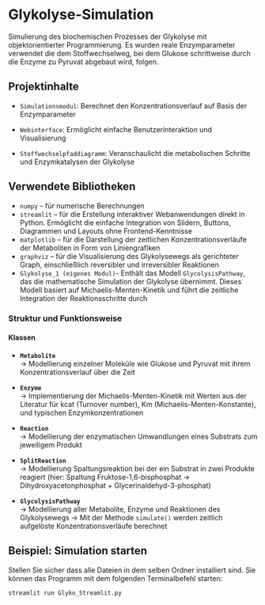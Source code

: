 # Glykolyse-Simulation

Simulierung des biochemischen Prozesses der Glykolyse mit objektorientierter Programmierung. Es wurden reale Enzymparameter verwendet die dem Stoffwechselweg, bei dem Glukose schrittweise durch die Enzyme zu Pyruvat abgebaut wird, folgen.

## Projektinhalte

- `Simulationsmodul`: Berechnet den Konzentrationsverlauf auf Basis der Enzymparameter

- `Webinterface`: Ermöglicht einfache Benutzerinteraktion und Visualisierung

- `Stoffwechselpfaddiagramm`: Veranschaulicht die metabolischen Schritte und Enzymkatalysen der Glykolyse


## Verwendete Bibliotheken
- `numpy` – für numerische Berechnungen  
- `streamlit` – für die Erstellung interaktiver Webanwendungen direkt in Python. Ermöglicht die einfache Integration von Slidern, Buttons, Diagrammen und Layouts ohne Frontend-Kenntnisse
- `matplotlib` – für die Darstellung der zeitlichen Konzentrationsverläufe der Metaboliten in Form von Liniengrafiken
- `graphviz` – für die Visualisierung des Glykolysewegs als gerichteter Graph, einschließlich reversibler und irreversibler Reaktionen
- `Glykolyse_1 (eigenes Modul)`- Enthält das Modell `GlycolysisPathway`, das die mathematische Simulation der Glykolyse übernimmt. Dieses Modell basiert auf Michaelis-Menten-Kinetik und führt die zeitliche Integration der Reaktionsschritte durch
### Struktur und Funktionsweise

#### Klassen

- **`Metabolite`**  
  → Modellierung einzelner Moleküle wie Glukose und Pyruvat mit ihrem Konzentrationsverlauf über die Zeit

- **`Enzyme`**  
  → Implementierung der Michaelis-Menten-Kinetik mit Werten aus der Literatur für kcat (Turnover number), Km (Michaelis-Menten-Konstante), und typischen Enzymkonzentrationen

- **`Reaction`**  
  → Modellierung der enzymatischen Umwandlungen eines Substrats zum jeweiligem Produkt

- **`SplitReaction`**  
  → Modellierung Spaltungsreaktion bei der ein Substrat in zwei Produkte reagiert (hier: Spaltung Fruktose-1,6-bisphosphat → Dihydroxyacetonphosphat + Glycerinaldehyd-3-phosphat) 

- **`GlycolysisPathway`**  
  → Modellierung aller Metabolite, Enzyme und Reaktionen des Glykolysewegs
  → Mit der Methode `simulate()` werden zeitlich aufgelöste Konzentrationsverläufe berechnet


## Beispiel: Simulation starten

Stellen Sie sicher dass alle Dateien in dem selben Ordner installiert sind. Sie können das Programm mit dem folgenden Terminalbefehl starten:

```python
streamlit run Glyko_Streamlit.py